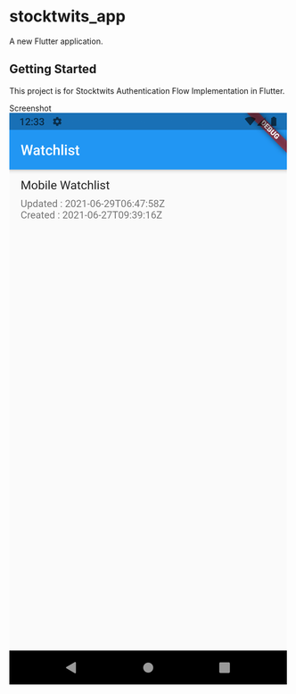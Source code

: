 # stocktwits_app

A new Flutter application.

## Getting Started

This project is for Stocktwits Authentication Flow Implementation in Flutter.


Screenshot
![alt text](https://github.com/ronakkhatwad/stocktwits_app/blob/master/screenshot/Screenshot_1624950231.png)
